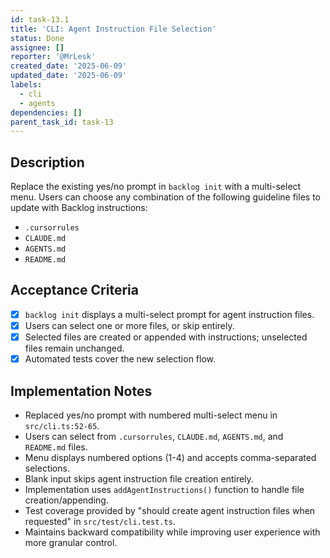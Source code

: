 ```yaml
---
id: task-13.1
title: 'CLI: Agent Instruction File Selection'
status: Done
assignee: []
reporter: '@MrLesk'
created_date: '2025-06-09'
updated_date: '2025-06-09'
labels:
  - cli
  - agents
dependencies: []
parent_task_id: task-13
---
```


## Description

Replace the existing yes/no prompt in `backlog init` with a multi-select menu. Users can choose any combination of the following guideline files to update with Backlog instructions:

- `.cursorrules`
- `CLAUDE.md`
- `AGENTS.md`
- `README.md`

## Acceptance Criteria

- [x] `backlog init` displays a multi-select prompt for agent instruction files.
- [x] Users can select one or more files, or skip entirely.
- [x] Selected files are created or appended with instructions; unselected files remain unchanged.
- [x] Automated tests cover the new selection flow.

## Implementation Notes

* Replaced yes/no prompt with numbered multi-select menu in `src/cli.ts:52-65`.
* Users can select from `.cursorrules`, `CLAUDE.md`, `AGENTS.md`, and `README.md` files.
* Menu displays numbered options (1-4) and accepts comma-separated selections.
* Blank input skips agent instruction file creation entirely.
* Implementation uses `addAgentInstructions()` function to handle file creation/appending.
* Test coverage provided by "should create agent instruction files when requested" in `src/test/cli.test.ts`.
* Maintains backward compatibility while improving user experience with more granular control.
